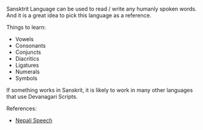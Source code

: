 Sansktrit Language can be used to read / write any humanly spoken words.
And it is a great idea to pick this language as a reference.

Things to learn:

* Vowels
* Consonants
* Conjuncts
* Diacritics
* Ligatures
* Numerals
* Symbols

If something works in Sanskrit, it is likely to work in many other languages that use Devanagari Scripts.

References:

 * [Nepali Speech](https://nepalispeech.com/)
